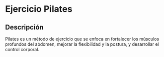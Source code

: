 # Ejercicio Pilates

## Descripción
Pilates es un método de ejercicio que se enfoca en fortalecer los músculos profundos del abdomen, mejorar la flexibilidad y la postura, y desarrollar el control corporal.